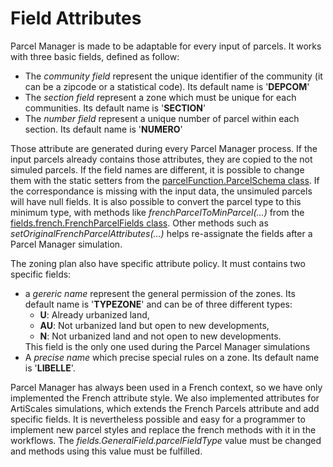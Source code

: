 # Field Attributes
Parcel Manager is made to be adaptable for every input of parcels. 
It works with three basic fields, defined as follow:
<ul>
    <li>The <i>community field</i> represent the unique identifier of the community (it can be a zipcode or a statistical code). Its default name is '<b>DEPCOM</b>'</li>
    <li>The <i>section field</i> represent a zone which must be unique for each communities. Its default name is '<b>SECTION</b>'</li>
    <li>The <i>number field</i> represent a unique number of parcel within each section. Its default name is '<b>NUMERO</b>'</li>
</ul>
Those attribute are generated during every Parcel Manager process.
If the input parcels already contains those attributes, they are copied to the not simuled parcels. If the field names are different, it is possible to change them with the static setters from the <a href="https://github.com/ArtiScales/ArtiScales-tools/blob/master/src/main/java/fr/ign/cogit/parcelFunction/ParcelSchema.java">parcelFunction.ParcelSchema class</a>.
If the correspondance is missing with the input data, the unsimuled parcels will have null fields. 
It is also possible to convert the parcel type to this minimum type, with methods like <i>frenchParcelToMinParcel(...)</i> from the <a href="https://github.com/ArtiScales/ParcelManager/blob/master/src/main/java/fr/ign/artiscales/fields/french/FrenchParcelFields.java">fields.french.FrenchParcelFields class</a>.
Other methods such as <i>setOriginalFrenchParcelAttributes(...)</i> helps re-assignate the fields after a Parcel Manager simulation.

The zoning plan also have specific attribute policy. It must contains two specific fields:

<ul>
    <li>a <i>gereric name</i> represent the general permission of the zones. Its default name is '<b>TYPEZONE</b>' and can be of three different types:
<ul>
    <li> <b>U</b>: Already urbanized land,</li>
    <li> <b>AU</b>: Not urbanized land but open to new developments,</li>
    <li> <b>N</b>: Not urbanized land and not open to new developments.</li>
</ul>
This field is the only one used during the Parcel Manager simulations</li>
    <li>A <i>precise name</i> which precise special rules on a zone. Its default name is '<b>LIBELLE</b>'.</li>
</ul>

Parcel Manager has always been used in a French context, so we have only implemented the French attribute style. We also implemented attributes for ArtiScales simulations, which extends the French Parcels attribute and add specific fields. 
It is nevertheless possible and easy for a programmer to implement new parcel styles and replace the french methods with it in the workflows.
The <i>fields.GeneralField.parcelFieldType</i> value must be changed and methods using this value must be fulfilled. 
